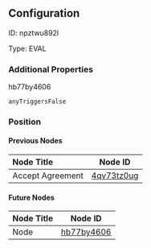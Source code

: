 # 
## Configuration
ID:  npztwu892l

Type: EVAL 







### Additional Properties
hb77by4606
```string 
anyTriggersFalse
```





### Position

#### Previous Nodes
| Node Title | Node ID |
| :------------- | ------------ |
| Accept Agreement | [4qv73tz0ug](./4qv73tz0ug.md) | 
 
 #### Future Nodes
| Node Title | Node ID |
| :------------- | ------------ |
| Node |[hb77by4606](./hb77by4606.md) | 